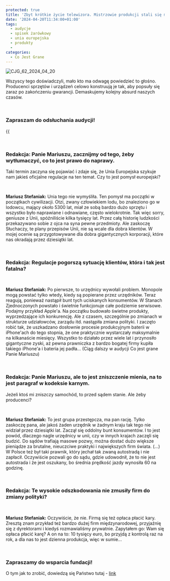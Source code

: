 ```yaml
---
protected: true
title: 'Zbyt krótkie życie telewizora. Mistrzowie produkcji stali się mistrzami programowego psucia (Inne Radio, 20 kwi 2024)'
date: '2024-04-20T11:34:00+01:00'
tags:
  - audycje
  - spisek żarówkowy
  - unia europejska
  - produkty
  - 
categories:
  - Co Jest Grane
---
```


![CJG_62_2024_04_20](/uploads/CJG_62_2024_04_20.jpg)

Wszyscy tego doświadczyli, mało kto ma odwagę powiedzieć to głośno. Producenci sprzętów i urządzeń celowo konstruują je tak, aby popsuły się zaraz po zakończeniu gwarancji. Demaskujemy kolejny absurd naszych czasów.

<br>

### Zapraszam do odsłuchania audycji!

{{<audio src="audio/CJG_62_2024_04_20.mp3" caption="Zapis audycji CJG, publikowanej na łamach Innego Radia Głuchołazy w dniu 20 kwietnia 2024">}}

<br>
 
### Redakcja: Panie Mariuszu, zacznijmy od tego, żeby wytłumaczyć, co to jest prawo do naprawy.

Taki termin zaczyna się pojawiać i zdaje się, że Unia Europejska szykuje nam jakieś oficjalne regulacje na ten temat. Czy to jest pomysł europejski?

<br>

**Mariusz Stefaniak:** Unia tego nie wymyśliła. Ten pomysł ma początki w początkach cywilizacji. Otzi, zwany człowiekiem lodu, bo znaleziono go w lodowcu, mający około 5300 lat, miał ze sobą bardzo dużo sprzętu i wszystko było naprawiane i odnawiane, często wielokrotnie. Tak więc sorry, geniusze z Unii, spóźniliście kilka tysięcy lat. Przez całą historię ludzkości przekazywano sobie z ojca na syna pewne przedmioty. Ale zaskoczę Słuchaczy, te plany przepisów Unii, nie są wcale dla dobra klientów. W mojej ocenie są przygotowywane dla dobra gigantycznych korporacji, które nas okradają przez dziesiątki lat.
 
<br>
 
### Redakcja: Regulacje pogorszą sytuację klientów, która i tak jest fatalna?

<br>

**Mariusz Stefaniak:** Po pierwsze, to urzędnicy wywołali problem. Monopole mogą powstać tylko wtedy, kiedy są popierane przez urzędników. Teraz reagują, ponieważ nastąpił bunt tych uciskanych konsumentów. W Stanach Zjednoczonych powstało i świetnie funkcjonuje całe podziemie serwisowe. Podajmy przykład Apple'a. Na początku budowało świetne produkty, wyprzedzające ich konkurencję. Ale z czasem, szczególnie po zmianach w strukturze udziałowców, zarządu itd. nastąpiła zmiana polityki. I zaczęto robić tak, że uszkadzano dosłownie procesie produkcyjnym baterii w iPhone'ach do tego stopnia, że one praktycznie wystarczały maksymalnie na kilkanaście miesięcy. Wszystko to działało przez wiele lat i przynosiło gigantyczne zyski, aż pewna prawniczka z bardzo bogatej firmy kupiła takiego iPhone'a i bateria jej padła... (Ciąg dalszy w audycji Co jest grane Panie Mariuszu)
 
<br>
 
### Redakcja: Panie Mariuszu, ale to jest zniszczenie mienia, na to jest paragraf w kodeksie karnym. 
Jeżeli ktoś mi zniszczy samochód, to przed sądem stanie. Ale żeby producenci?

<br>

**Mariusz Stefaniak:** To jest grupa przestępcza, ma pan rację. Tylko zaskoczę pana, ale jakoś żaden urzędnik w żadnym kraju tak tego nie widział przez dziesiątki lat. Zaczął się oddolny bunt konsumentów. I to jest powód, dlaczego nagle urzędnicy w unii, czy w innych krajach zaczęli się budzić. Do sądów trafiają masowe pozwy, można dostać dużo większe pieniądze za brutalne, nieuczciwe praktyki i największych firm świata. (…) W Polsce też był taki prawnik, który jechał tak zwaną autostradą i nie zapłacił. Oczywiście pozwali go do sądu, gdzie udowodnił, że to nie jest autostrada i że jest oszukany, bo średnia prędkość jazdy wynosiła 60 na godzinę.  
 
<br>
 
### Redakcja: Te wysokie odszkodowania nie zmusiły firm do zmiany polityki?

<br>

**Mariusz Stefaniak:** Oczywiście, że nie. Firmą się też opłaca płacić kary. Zresztą znam przykład też bardzo dużej firm międzynarodowej, przyjaźnię się z dyrektorami i kiedyś rozmawialiśmy prywatnie. Zapytałem go: Wam się opłaca płacić karę? A on na to:  10 tysięcy euro, bo przyjdą z kontrolą raz na rok, a dla nas to jest dzienna produkcja, więc w sumie...
 
<br>

### Zapraszamy do wsparcia fundacji!
O tym jak to zrobić, dowiedzą się Państwo tutaj - [link](https://audycje.com.pl/posts/wsparcie/)